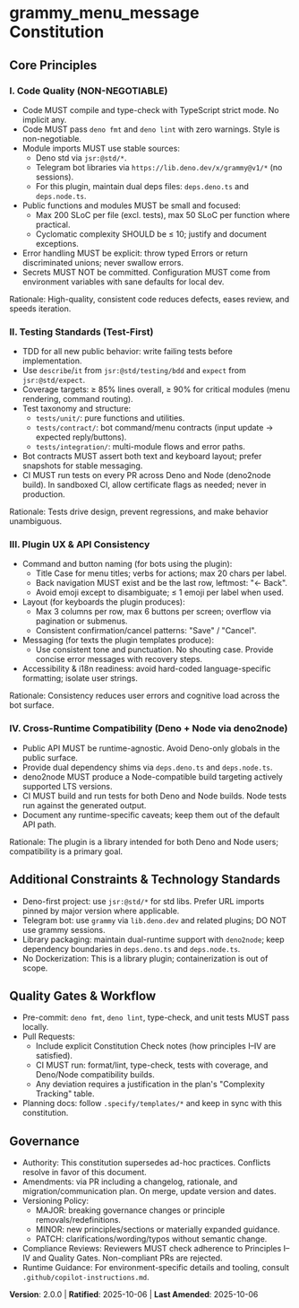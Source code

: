 <!--
Sync Impact Report
- Version: 1.0.0 → 2.0.0
- Modified principles:
	- III. User Experience Consistency → III. Plugin UX & API Consistency
	- IV. Performance Requirements → IV. Cross-Runtime Compatibility
- Added sections: None
- Removed sections: Docker/DB/Redis guidance and performance bench requirements
- Templates requiring updates:
	✅ .specify/templates/plan-template.md (footer version updated to v2.0.0)
	✅ .specify/templates/tasks-template.md (replace performance tests with compatibility checks)
	✅ README.md (updated with project specifics)
	✅ .github/copilot-instructions.md (still consistent; no changes needed)
- Follow-up TODOs: None
-->

# grammy_menu_message Constitution

## Core Principles

### I. Code Quality (NON-NEGOTIABLE)
- Code MUST compile and type-check with TypeScript strict mode. No implicit any.
- Code MUST pass `deno fmt` and `deno lint` with zero warnings. Style is non-negotiable.
- Module imports MUST use stable sources:
	- Deno std via `jsr:@std/*`.
	- Telegram bot libraries via `https://lib.deno.dev/x/grammy@v1/*` (no sessions).
	- For this plugin, maintain dual deps files: `deps.deno.ts` and `deps.node.ts`.
- Public functions and modules MUST be small and focused:
	- Max 200 SLoC per file (excl. tests), max 50 SLoC per function where practical.
	- Cyclomatic complexity SHOULD be ≤ 10; justify and document exceptions.
- Error handling MUST be explicit: throw typed Errors or return discriminated unions; never swallow errors.
- Secrets MUST NOT be committed. Configuration MUST come from environment variables with sane defaults for local dev.

Rationale: High-quality, consistent code reduces defects, eases review, and speeds iteration.

### II. Testing Standards (Test-First)
- TDD for all new public behavior: write failing tests before implementation.
- Use `describe`/`it` from `jsr:@std/testing/bdd` and `expect` from `jsr:@std/expect`.
- Coverage targets: ≥ 85% lines overall, ≥ 90% for critical modules (menu rendering, command routing).
- Test taxonomy and structure:
	- `tests/unit/`: pure functions and utilities.
	- `tests/contract/`: bot command/menu contracts (input update → expected reply/buttons).
	- `tests/integration/`: multi-module flows and error paths.
- Bot contracts MUST assert both text and keyboard layout; prefer snapshots for stable messaging.
- CI MUST run tests on every PR across Deno and Node (deno2node build). In sandboxed CI, allow certificate flags as needed; never in production.

Rationale: Tests drive design, prevent regressions, and make behavior unambiguous.

### III. Plugin UX & API Consistency
- Command and button naming (for bots using the plugin):
	- Title Case for menu titles; verbs for actions; max 20 chars per label.
	- Back navigation MUST exist and be the last row, leftmost: "← Back".
	- Avoid emoji except to disambiguate; ≤ 1 emoji per label when used.
- Layout (for keyboards the plugin produces):
	- Max 3 columns per row, max 6 buttons per screen; overflow via pagination or submenus.
	- Consistent confirmation/cancel patterns: "Save" / "Cancel".
- Messaging (for texts the plugin templates produce):
	- Use consistent tone and punctuation. No shouting case. Provide concise error messages with recovery steps.
- Accessibility & i18n readiness: avoid hard-coded language-specific formatting; isolate user strings.

Rationale: Consistency reduces user errors and cognitive load across the bot surface.

### IV. Cross-Runtime Compatibility (Deno + Node via deno2node)
- Public API MUST be runtime-agnostic. Avoid Deno-only globals in the public surface.
- Provide dual dependency shims via `deps.deno.ts` and `deps.node.ts`.
- deno2node MUST produce a Node-compatible build targeting actively supported LTS versions.
- CI MUST build and run tests for both Deno and Node builds. Node tests run against the generated output.
- Document any runtime-specific caveats; keep them out of the default API path.

Rationale: The plugin is a library intended for both Deno and Node users; compatibility is a primary goal.

## Additional Constraints & Technology Standards
- Deno-first project: use `jsr:@std/*` for std libs. Prefer URL imports pinned by major version where applicable.
- Telegram bot: use `grammy` via `lib.deno.dev` and related plugins; DO NOT use grammy sessions.
- Library packaging: maintain dual-runtime support with `deno2node`; keep dependency boundaries in `deps.deno.ts` and `deps.node.ts`.
- No Dockerization: This is a library plugin; containerization is out of scope.

## Quality Gates & Workflow
- Pre-commit: `deno fmt`, `deno lint`, type-check, and unit tests MUST pass locally.
- Pull Requests:
	- Include explicit Constitution Check notes (how principles I–IV are satisfied).
	- CI MUST run: format/lint, type-check, tests with coverage, and Deno/Node compatibility builds.
	- Any deviation requires a justification in the plan's "Complexity Tracking" table.
- Planning docs: follow `.specify/templates/*` and keep in sync with this constitution.

## Governance
- Authority: This constitution supersedes ad-hoc practices. Conflicts resolve in favor of this document.
- Amendments: via PR including a changelog, rationale, and migration/communication plan. On merge, update version and dates.
- Versioning Policy:
	- MAJOR: breaking governance changes or principle removals/redefinitions.
	- MINOR: new principles/sections or materially expanded guidance.
	- PATCH: clarifications/wording/typos without semantic change.
- Compliance Reviews: Reviewers MUST check adherence to Principles I–IV and Quality Gates. Non-compliant PRs are rejected.
- Runtime Guidance: For environment-specific details and tooling, consult `.github/copilot-instructions.md`.

**Version**: 2.0.0 | **Ratified**: 2025-10-06 | **Last Amended**: 2025-10-06